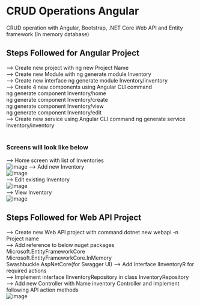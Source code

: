 # CRUD Operations Angular
CRUD operation with Angular, Bootstrap, .NET Core Web API and Entity framework (In memory database)

## Steps Followed for Angular Project<br/>
--> Create new project with ng new Project Name <br/>
--> Create new Module with ng generate module Inventory<br/>
--> Create new interface ng generate module Inventory/inventory<br/>
--> Create 4 new components using Angular CLI command<br/>
    ng generate component Inventory/home<br/>
    ng generate component Inventory/create<br/>
    ng generate component Inventory/view<br/>
    ng generate component Inventory/edit<br/>
--> Create new service using Angular CLI command ng generate service Inventory/inventory<br/><br/> 
 ### Screens will look like below<br/>
--> Home screen with list of Inventories<br/>
    ![image](https://user-images.githubusercontent.com/97409456/150730546-a082ef6d-995c-4f5c-9c7f-b5d3b8972138.png)
--> Add new Inventory<br/>
    ![image](https://user-images.githubusercontent.com/97409456/150730623-f64f9007-5366-4f4a-a5ab-96b601e5ad00.png)
<br/>--> Edit existing Inventory<br/>
    ![image](https://user-images.githubusercontent.com/97409456/150730677-b4cf4cbb-6175-40fe-b9db-e0f8904a11b2.png)
<br/>--> View Inventory<br/>
    ![image](https://user-images.githubusercontent.com/97409456/150730732-da02692a-ddfc-497a-b2ea-0f8f15ac17f3.png)

    
 ## Steps Followed for Web API Project<br/>
 --> Create new Web API project with command dotnet new webapi -n Project name   
 --> Add reference to below nuget packages<br/>
    Microsoft.EntityFrameworkCore<br/>
    Microsoft.EntityFrameworkCore.InMemory<br/>
    Swashbuckle.AspNetCore(for Swagger UI)
  --> Add Interface IInventoryR for required actions<br/>
  --> Implement interface IInventoryRepository in class InventoryRepository<br/>
  --> Add new Controller with Name inventory Controller and implement following API action methods<br/>
   ![image](https://user-images.githubusercontent.com/97409456/150730192-a846811a-ee74-4f51-98cb-bd34c83c8523.png)

    
   
                                                                                                 
    
